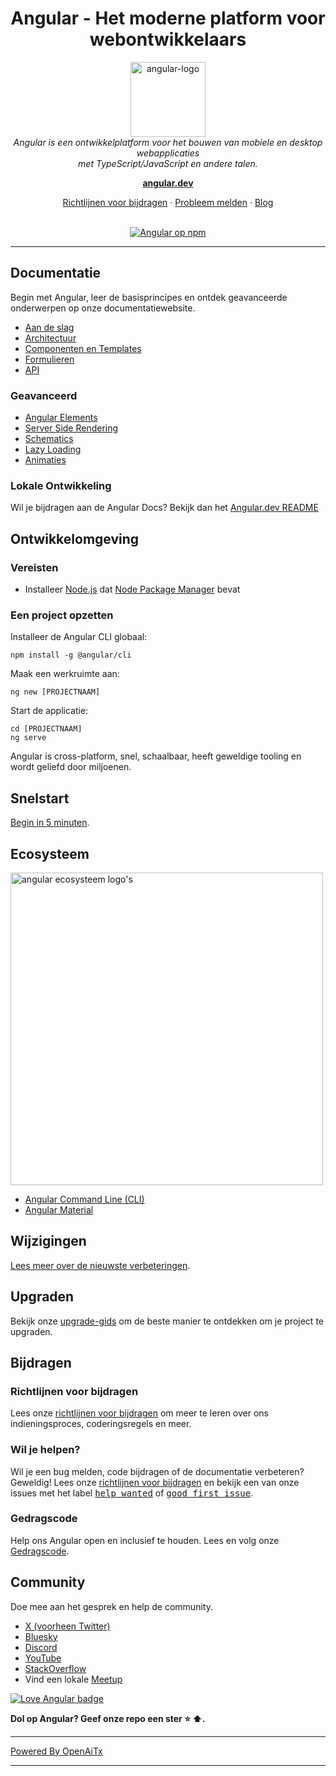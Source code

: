 <h1 align="center">Angular - Het moderne platform voor webontwikkelaars</h1>

<p align="center">
  <img src="adev/src/assets/images/press-kit/angular_icon_gradient.gif" alt="angular-logo" width="120px" height="120px"/>
  <br>
  <em>Angular is een ontwikkelplatform voor het bouwen van mobiele en desktop webapplicaties
    <br> met TypeScript/JavaScript en andere talen.</em>
  <br>
</p>

<p align="center">
  <a href="https://angular.dev/"><strong>angular.dev</strong></a>
  <br>
</p>

<p align="center">
  <a href="CONTRIBUTING.md">Richtlijnen voor bijdragen</a>
  ·
  <a href="https://github.com/angular/angular/issues">Probleem melden</a>
  ·
  <a href="https://blog.angular.dev/">Blog</a>
  <br>
  <br>
</p>

<p align="center">
  <a href="https://www.npmjs.com/@angular/core">
    <img src="https://img.shields.io/npm/v/@angular/core.svg?logo=npm&logoColor=fff&label=NPM+package&color=limegreen" alt="Angular op npm" />
  </a>
</p>

<hr>

## Documentatie

Begin met Angular, leer de basisprincipes en ontdek geavanceerde onderwerpen op onze documentatiewebsite.

- [Aan de slag][quickstart]
- [Architectuur][architecture]
- [Componenten en Templates][componentstemplates]
- [Formulieren][forms]
- [API][api]

### Geavanceerd

- [Angular Elements][angularelements]
- [Server Side Rendering][ssr]
- [Schematics][schematics]
- [Lazy Loading][lazyloading]
- [Animaties][animations]

### Lokale Ontwikkeling

Wil je bijdragen aan de Angular Docs? Bekijk dan het [Angular.dev README](adev/README.md)

## Ontwikkelomgeving

### Vereisten

- Installeer [Node.js] dat [Node Package Manager][npm] bevat

### Een project opzetten

Installeer de Angular CLI globaal:

```
npm install -g @angular/cli
```

Maak een werkruimte aan:

```
ng new [PROJECTNAAM]
```

Start de applicatie:

```
cd [PROJECTNAAM]
ng serve
```

Angular is cross-platform, snel, schaalbaar, heeft geweldige tooling en wordt geliefd door miljoenen.

## Snelstart

[Begin in 5 minuten][quickstart].

## Ecosysteem

<p>
  <img src="/contributing-docs/images/angular-ecosystem-logos.png" alt="angular ecosysteem logo's" width="500px" height="auto">
</p>

- [Angular Command Line (CLI)][cli]
- [Angular Material][angularmaterial]

## Wijzigingen

[Lees meer over de nieuwste verbeteringen][changelog].

## Upgraden

Bekijk onze [upgrade-gids](https://angular.dev/update-guide/) om de beste manier te ontdekken om je project te upgraden.

## Bijdragen

### Richtlijnen voor bijdragen

Lees onze [richtlijnen voor bijdragen][contributing] om meer te leren over ons indieningsproces, coderingsregels en meer.

### Wil je helpen?

Wil je een bug melden, code bijdragen of de documentatie verbeteren? Geweldig! Lees onze [richtlijnen voor bijdragen][contributing] en bekijk een van onze issues met het label <kbd>[help wanted](https://github.com/angular/angular/labels/help%20wanted)</kbd> of <kbd>[good first issue](https://github.com/angular/angular/labels/good%20first%20issue)</kbd>.

### Gedragscode

Help ons Angular open en inclusief te houden. Lees en volg onze [Gedragscode][codeofconduct].

## Community

Doe mee aan het gesprek en help de community.

- [X (voorheen Twitter)][X (formerly Twitter)]
- [Bluesky][bluesky]
- [Discord][discord]
- [YouTube][youtube]
- [StackOverflow][stackoverflow]
- Vind een lokale [Meetup][meetup]

[![Love Angular badge](https://img.shields.io/badge/angular-love-blue?logo=angular&angular=love)](https://www.github.com/angular/angular)

**Dol op Angular? Geef onze repo een ster :star: :arrow_up:.**

[contributing]: CONTRIBUTING.md
[quickstart]: https://angular.dev/tutorials/learn-angular
[changelog]: CHANGELOG.md
[ng]: https://angular.dev
[documentation]: https://angular.dev/overview
[angularmaterial]: https://material.angular.dev/
[cli]: https://angular.dev/tools/cli
[architecture]: https://angular.dev/essentials
[componentstemplates]: https://angular.dev/tutorials/learn-angular/1-components-in-angular
[forms]: https://angular.dev/tutorials/learn-angular/15-forms
[api]: https://angular.dev/api
[angularelements]: https://angular.dev/guide/elements
[ssr]: https://angular.dev/guide/ssr
[schematics]: https://angular.dev/tools/cli/schematics
[lazyloading]: https://angular.dev/guide/ngmodules/lazy-loading
[node.js]: https://nodejs.org/
[npm]: https://www.npmjs.com/get-npm
[codeofconduct]: CODE_OF_CONDUCT.md
[X (formerly Twitter)]: https://www.twitter.com/angular
[bluesky]: https://bsky.app/profile/angular.dev
[discord]: https://discord.gg/angular
[stackoverflow]: https://stackoverflow.com/questions/tagged/angular
[youtube]: https://youtube.com/angular
[meetup]: https://www.meetup.com/find/?keywords=angular
[animations]: https://angular.dev/guide/animations

---

[Powered By OpenAiTx](https://github.com/OpenAiTx/OpenAiTx)

---